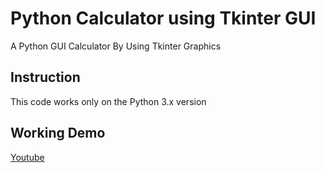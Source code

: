 # Python Calculator using Tkinter GUI
A Python GUI Calculator By Using Tkinter Graphics
## Instruction
This code works only on the Python 3.x version
## Working Demo
[Youtube](https://www.youtube.com/watch?v=wUCoZFe2Mns)
